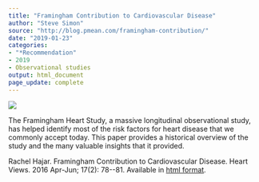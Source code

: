 ```yaml
---
title: "Framingham Contribution to Cardiovascular Disease"
author: "Steve Simon"
source: "http://blog.pmean.com/framingham-contribution/"
date: "2019-01-23"
categories:
- "*Recommendation"
- 2019
- Observational studies
output: html_document
page_update: complete
---
```


![](http://www.pmean.com/new-images/19/framingham-contribution01.png)

<div class="notes">

The Framingham Heart Study, a massive longitudinal observational study, has helped identify most of the risk factors for heart disease that we commonly accept today. This paper provides a historical overview of the study and the many valuable insights that it provided.

Rachel Hajar. Framingham Contribution to Cardiovascular Disease. Heart Views. 2016 Apr-Jun; 17(2): 78--81. Available in [html format][haj1].

[haj1]: https://www.ncbi.nlm.nih.gov/pmc/articles/PMC4966216/

</div>
